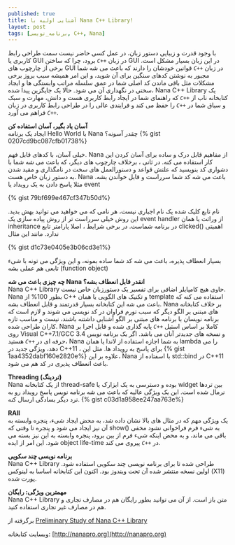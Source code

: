 ```yaml
---
published: true
title: آشنایی اولیه با Nana C++ Library!
layout: post
tags: [برنامه_نویسی, C++, Nana]
---
```

با وجود قدرت و زیبایی دستور زبان، در عمل کسی حاضر نیست سمت طراحی رابط کاربری یا GUI در زبان <i dir="ltr" style="direction: ltr;"><code>C++</code></i> برود، چرا که ساختن GUI در این زبان بسیار مشکل است. برخی از چارچوب های GUI در زبان <i dir="ltr" style="direction: ltr;"><code>C++</code></i> قوانین خودشان را دارند که باعث می شه شما مجبور به نوشتن کدهای سنگین برای آن شوید، و این امر همیشه سبب بروز برخی مشکلات مثل باقی ماندن کد اصلی شما در عمق سلسله مراتب وابستگی ها و ایجاد سختی در نگهداری آن می شود. حالا یک جایگزین پیدا شده، Nana C++ Library یک کتابخانه ناب از <i dir="ltr" style="direction: ltr;"><code>C++</code></i> که راهنمای شما در ایجاد رابط کاربری هست و دانش، مهارت و سبک و سیاق شما در <i dir="ltr" style="direction: ltr;"><code>C++</code></i> را حفظ می کند و فرایندی عالی را در طراحی رابط کاربری در زبان <i dir="ltr" style="direction: ltr;"><code>C++</code></i> فراهم می آورد.  <!--more-->

**آسان یاد بگیر، آسان استفاده کن**   
ایجاد یک برنامه Hello World با Nana چقدر آسونه؟
{% gist 0207cd9bc087cfb01738%}  

خیلی آسان، با کدهای قابل فهم. Nana از مفاهیم قابل درک و ساده برای آسان کردن این کار استفاده می کنه. در ثانی ، برخلاف چارچوب های دیگر، که باعث می شه شما با دشواری کد بنویسید که علتش قواعد و دستورالعمل های سخت در نامگذاری و مقید شدن به دستور زبان خاص هست. Nana باعث می شه کد شما سرراست و قابل خواندن بشه. مثلا پاسخ دادن به یک رویداد یا event  

{% gist 79bf699e467cf347b50d%}  

نام تابع کلیک شده یک نام اجباری نیست، هر نامی که می خواهید می توانید بهش بدید. این روش خیلی سرراست تر از روش پیاده سازی یک event handler از وراثت یا همان inheritance در برنامه شماست. در برخی شرایط ، اصلا پارامتر تابع clicked() اهمیتی ندارد. مانند این مثال  

{% gist d1c73e0405e3b06cd3e1%}  

بسیار انعطاف پذیره، باعث می شه کد شما ساده بمونه، و این ویژگی می تونه با شیء تابعی هم عملی بشه (function object)

**چه چیزی باعث می شه Nana انقدر قابل انعطاف بشه؟**  
Nana C++ Library حاوی هیچ کامپایلر اضافی برای تفسیر یک دستورزبان خاص نیست. Nana بطور 100% از C++ و تکنیک های الگویی یا همان template استفاده می کنه که باعث می شه این کتابخانه بسیار قدرتمند و قابل انعطاف بشه. Nana بر خلاف کتابخانه های مبتنی بر الگو دیگر که سبب تورم فراوان در کد نویسی می شوند و لازم است که برنامه نویسان با برنامه های مبتنی بر الگو آشنایی داشتنه باشند، نیست و مناسب تازه کاران طراحی شده.
Nana کاملا بر اساس استیل <i dir="ltr" style="direction: ltr;"><code>C++</code></i> پایه گذاری شده و قابل اجرا بر روی Visual C++7.1/GCC 3.4 و نسخه های جدیدتر آنان می باشد. اگر یک برنامه نویس حرفه ای در <i dir="ltr" style="direction: ltr;"><code>C++</code></i> هستید، Nana به شما اجازه استفاده از لاندا یا همان lambda را می دهد، ویژگی جدید در C++11 ، برای پاسخ به رویداد ها. مثل این
{% gist 1aa4352dabf160e2820e%}
علاوه بر این، Nana با اسفتاده از std::bind در C++11 باعث انعطاف پذیری در کد هم می شود.

**Threading (تردینگ)**  
Nana از یک کتابخانه thread-safe بوده و دسترسی به یک ابزارک یا widget بین تردها نرمال شده است. این یک ویژگی عالیه که باعث می شه برنامه نویس پاسخ رویداد رو به ترد دیگر بسادگی ارسال کنه.
{% gist c03d1a958ee247aa763e%}

**RAII**  
یک ویژگی مهم که در مثال های بالا نشان داده شد، به محض ایجاد شیء، پنجره وابسته به آن نیز ایجاد می شود و پنجره تا وقتی که show() به شیء فرم فراخوانی نشود مخفی باقی می ماند، و به محض اینکه شیء فرم از بین برود، پنجره وابسته به این نیز بسته می شود. این امر از ایده object life-time در <i dir="ltr" style="direction: ltr;"><code>C++</code></i> پیروی می کند.

**برنامه نویسی چند سکویی**  
Nana C++ Library طراحی شده تا برای برنامه نویسی چند سکویی استفاده شود. اولین نسخه منتشر شده آن تحت ویندوز بود. اکنون این کتابخانه اساسا به لینوکس (X11) پورت شده.

**مهمترین ویژگی: رایگان**  
Nana C++ Library متن باز است. از آن می توانید بطور رایگان هم در مصارف تجاری و هم در مصارف غیر تجاری استفاده کنید.  

برگرفته از [Preliminary Study of Nana C++ Library](http://sourceforge.net/p/nanapro/blog/2012/11/preliminary-study-of-nana-c-library/)

وبسایت کتابخانه: [http://nanapro.org](http://nanapro.org)